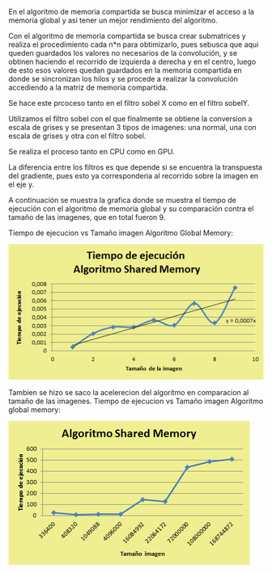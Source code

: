 En el algoritmo de memoria compartida se busca minimizar el acceso a la memoria global y
asi tener un mejor rendimiento del algoritmo.


Con el algoritmo de memoria compartida se busca crear submatrices 
y realiza el procedimiento cada n*n para obtimizarlo, pues sebusca que aqui queden guardados los valores
no necesarios de la convolución, y se obtinen haciendo el recorrido de izquierda a derecha y en el centro, luego de esto esos valores
quedan guardados en la memoria compartida en donde se  sincronizan los hilos 
y se procede a realizar la convolución accediendo a la matriz de memoria compartida.

Se hace este prcoceso tanto en el filtro sobel X como en el filtro sobelY.

Utilizamos el filtro sobel con el que finalmente se obtiene la conversion a escala de grises y se presentan 3 tipos de imagenes: una normal, una con escala de grises y otra con el filtro sobel.

Se realiza el proceso tanto en CPU como en GPU.

La diferencia entre los filtros es que depende si se encuentra la transpuesta del gradiente,
pues esto ya corresponderia al recorrido sobre la imagen en el eje y.


A continuación se muestra la grafica donde se muestra el tiempo de ejecución con el algoritmo de memoria global y su comparación contra el tamaño de las imagenes, que en total fueron 9.

Tiempo de ejecucion vs Tamaño imagen Algoritmo Global Memory:

![alt text](https://github.com/Diana0205/HPC/blob/master/Entrega2/ShareMem/TESM.png "Logo Title Text 1")


Tambien se hizo se saco la acelerecion del algoritmo en comparacion al tamaño de las imagenes. Tiempo de ejecucion vs Tamaño imagen Algoritmo global memory:

![alt text](https://github.com/Diana0205/HPC/blob/master/Entrega2/ShareMem/Aceleracion%20Shared%20Memory.png "Logo Title Text 1")
